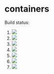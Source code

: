# containers

Build status:

1. [![](https://github.com/JonathanContreras-bit/containers_dir/workflows/tests-fibonacci/badge.svg)](https://github.com/JonathanContreras-bit/containers_dir/actions?query=workflow%3Atests-fibonacci)
1. [![](https://github.com/JonathanContreras-bit/containers_dir/workflows/tests-range/badge.svg)](https://github.com/JonathanContreras-bit/containers_dir/actions?query=workflow%3Atests-range)
1. [![](https://github.com/JonathanContreras-bit/containers_dir/workflows/tests-unicode/badge.svg)](https://github.com/JonathanContreras-bit/containers_dir/actions?query=workflow%3Atests-unicode)
1. [![](https://github.com/JonathanContreras-bit/containers_dir/workflows/tests-BinaryTree/badge.svg)](https://github.com/JonathanContreras-bit/containers_dir/actions?query=workflow%3Atests-BinaryTree)
1. [![](https://github.com/JonathanContreras-bit/containers_dir/workflows/tests-BST/badge.svg)](https://github.com/JonathanContreras-bit/containers_dir/actions?query=workflow%3Atests-BST)
1. [![](https://github.com/JonathanContreras-bit/containers_dir/workflows/tests-AVLTree/badge.svg)](https://github.com/JonathanContreras-bit/containers_dir/actions?query=workflow%3Atests-AVLTree)
1. [![](https://github.com/JonathanContreras-bit/containers_dir/workflows/tests-Heap/badge.svg)](https://github.com/JonathanContreras-bit/containers_dir/actions?query=workflow%3Atests-Heap)
